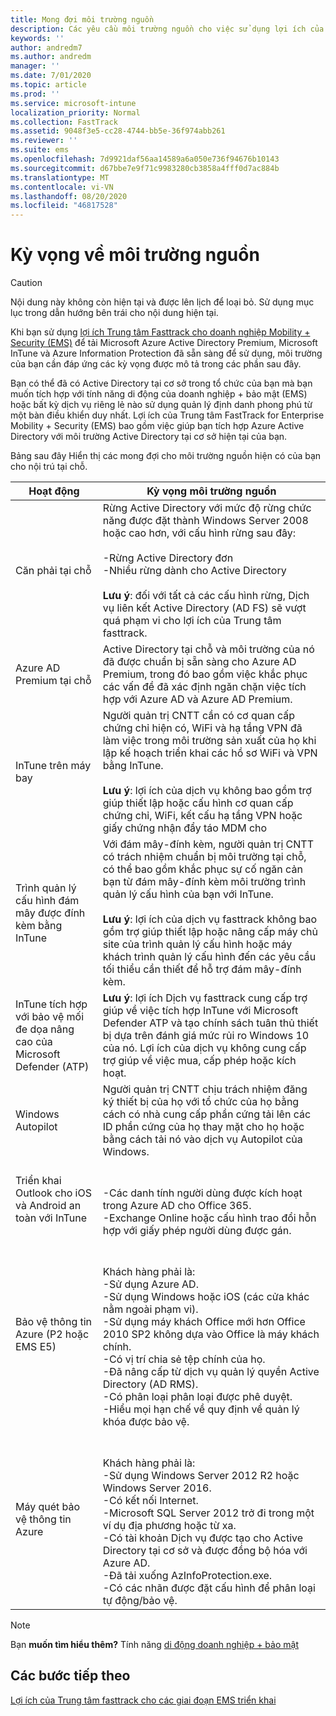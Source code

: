 ```yaml
---
title: Mong đợi môi trường nguồn
description: Các yêu cầu môi trường nguồn cho việc sử dụng lợi ích của Trung tâm FastTrack cho EMS
keywords: ''
author: andredm7
ms.author: andredm
manager: ''
ms.date: 7/01/2020
ms.topic: article
ms.prod: ''
ms.service: microsoft-intune
localization_priority: Normal
ms.collection: FastTrack
ms.assetid: 9048f3e5-cc28-4744-bb5e-36f974abb261
ms.reviewer: ''
ms.suite: ems
ms.openlocfilehash: 7d9921daf56aa14589a6a050e736f94676b10143
ms.sourcegitcommit: d67bbe7e9f71c9983280cb3858a4fff0d7ac884b
ms.translationtype: MT
ms.contentlocale: vi-VN
ms.lasthandoff: 08/20/2020
ms.locfileid: "46817528"
---
```

# <a name="source-environment-expectations"></a>Kỳ vọng về môi trường nguồn
> [!CAUTION]
> Nội dung này không còn hiện tại và được lên lịch để loại bỏ. Sử dụng mục lục trong dẫn hướng bên trái cho nội dung hiện tại.

Khi bạn sử dụng [lợi ích Trung tâm Fasttrack cho doanh nghiệp Mobility + Security (EMS)](EMS-fasttrack-benefit-for-EMS.md) để tải Microsoft Azure Active Directory Premium, Microsoft InTune và Azure Information Protection đã sẵn sàng để sử dụng, môi trường của bạn cần đáp ứng các kỳ vọng được mô tả trong các phần sau đây.

Bạn có thể đã có Active Directory tại cơ sở trong tổ chức của bạn mà bạn muốn tích hợp với tính năng di động của doanh nghiệp + bảo mật (EMS) hoặc bất kỳ dịch vụ riêng lẻ nào sử dụng quản lý định danh phong phú từ một bàn điều khiển duy nhất. Lợi ích của Trung tâm FastTrack for Enterprise Mobility + Security (EMS) bao gồm việc giúp bạn tích hợp Azure Active Directory với môi trường Active Directory tại cơ sở hiện tại của bạn.

Bảng sau đây Hiển thị các mong đợi cho môi trường nguồn hiện có của bạn cho nội trú tại chỗ.

|Hoạt động|Kỳ vọng môi trường nguồn|
|------------|----------------------------------|
|Căn phải tại chỗ|Rừng Active Directory với mức độ rừng chức năng được đặt thành Windows Server 2008 hoặc cao hơn, với cấu hình rừng sau đây:<br /><br />-Rừng Active Directory đơn<br />-Nhiều rừng dành cho Active Directory </br></br>**Lưu ý**: đối với tất cả các cấu hình rừng, Dịch vụ liên kết Active Directory (AD FS) sẽ vượt quá phạm vi cho lợi ích của Trung tâm fasttrack.|
|Azure AD Premium tại chỗ|Active Directory tại chỗ và môi trường của nó đã được chuẩn bị sẵn sàng cho Azure AD Premium, trong đó bao gồm việc khắc phục các vấn đề đã xác định ngăn chặn việc tích hợp với Azure AD và Azure AD Premium.|
|InTune trên máy bay| Người quản trị CNTT cần có cơ quan cấp chứng chỉ hiện có, WiFi và hạ tầng VPN đã làm việc trong môi trường sản xuất của họ khi lập kế hoạch triển khai các hồ sơ WiFi và VPN bằng InTune.<br /><br /> **Lưu ý**: lợi ích của dịch vụ không bao gồm trợ giúp thiết lập hoặc cấu hình cơ quan cấp chứng chỉ, WiFi, kết cấu hạ tầng VPN hoặc giấy chứng nhận đẩy táo MDM cho  |
|Trình quản lý cấu hình đám mây được đính kèm bằng InTune|Với đám mây-đính kèm, người quản trị CNTT có trách nhiệm chuẩn bị môi trường tại chỗ, có thể bao gồm khắc phục sự cố ngăn cản bạn từ đám mây-đính kèm môi trường trình quản lý cấu hình của bạn với InTune.<br /><br />**Lưu ý**: lợi ích của dịch vụ fasttrack không bao gồm trợ giúp thiết lập hoặc nâng cấp máy chủ site của trình quản lý cấu hình hoặc máy khách trình quản lý cấu hình đến các yêu cầu tối thiểu cần thiết để hỗ trợ đám mây-đính kèm. |
|InTune tích hợp với bảo vệ mối đe dọa nâng cao của Microsoft Defender (ATP)|**Lưu ý**: lợi ích Dịch vụ fasttrack cung cấp trợ giúp về việc tích hợp InTune với Microsoft Defender ATP và tạo chính sách tuân thủ thiết bị dựa trên đánh giá mức rủi ro Windows 10 của nó. Lợi ích của dịch vụ không cung cấp trợ giúp về việc mua, cấp phép hoặc kích hoạt. |
|Windows Autopilot|Người quản trị CNTT chịu trách nhiệm đăng ký thiết bị của họ với tổ chức của họ bằng cách có nhà cung cấp phần cứng tải lên các ID phần cứng của họ thay mặt cho họ hoặc bằng cách tải nó vào dịch vụ Autopilot của Windows. |
|Triển khai Outlook cho iOS và Android an toàn với InTune|<br /><br />-Các danh tính người dùng được kích hoạt trong Azure AD cho Office 365.<br />-Exchange Online hoặc cấu hình trao đổi hỗn hợp với giấy phép người dùng được gán.<br />|
|Bảo vệ thông tin Azure (P2 hoặc EMS E5)|<br /><br />Khách hàng phải là: <br /> -Sử dụng Azure AD.<br />-Sử dụng Windows hoặc iOS (các cửa khác nằm ngoài phạm vi).<br /> -Sử dụng máy khách Office mới hơn Office 2010 SP2 không dựa vào Office là máy khách chính. <br /> -Có vị trí chia sẻ tệp chính của họ.  <br /> -Đã nâng cấp từ dịch vụ quản lý quyền Active Directory (AD RMS). <br /> -Có phân loại phân loại được phê duyệt. <br /> -Hiểu mọi hạn chế về quy định về quản lý khóa được bảo vệ. <br />|
|Máy quét bảo vệ thông tin Azure|<br /><br /> Khách hàng phải là: <br /> -Sử dụng Windows Server 2012 R2 hoặc Windows Server 2016.<br /> -Có kết nối Internet. <br /> -Microsoft SQL Server 2012 trở đi trong một ví dụ địa phương hoặc từ xa.  <br /> -Có tài khoản Dịch vụ được tạo cho Active Directory tại cơ sở và được đồng bộ hóa với Azure AD.  <br /> -Đã tải xuống AzInfoProtection.exe. <br /> -Có các nhãn được đặt cấu hình để phân loại tự động/bảo vệ.<br />|

> [!NOTE]
> Bạn **muốn tìm hiểu thêm?** 
>  Tính năng [di động doanh nghiệp + bảo mật](https://www.microsoft.com/cloud-platform/enterprise-mobility)

## <a name="next-steps"></a>Các bước tiếp theo

[Lợi ích của Trung tâm fasttrack cho các giai đoạn EMS triển khai](EMS-onboarding-phases.md)

